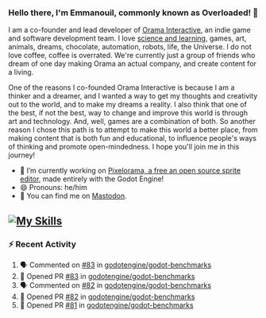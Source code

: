### Hello there, I'm Emmanouil, commonly known as Overloaded! 👋
I am a co-founder and lead developer of [Orama Interactive](https://www.oramainteractive.com/), an indie game and software development team. I love [science and learning](https://github.com/OverloadedOrama/KnowledgeBase), games, art, animals, dreams, chocolate, automation, robots, life, the Universe. I do not love coffee, coffee is overrated. We're currently just a group of friends who dream of one day making Orama an actual company, and create content for a living.

One of the reasons I co-founded Orama Interactive is because I am a thinker and a dreamer, and I wanted a way to get my thoughts and creativity out to the world, and to make my dreams a reality. I also think that one of the best, if not the best, way to change and improve this world is through art and technology. And, well, games are a combination of both. So another reason I chose this path is to attempt to make this world a better place, from making content that is both fun and educational, to influence people's ways of thinking and promote open-mindedness. I hope you'll join me in this journey!

- 🔭 I’m currently working on [Pixelorama, a free an open source sprite editor](https://github.com/Orama-Interactive/Pixelorama), made entirely with the Godot Engine!
- 😄 Pronouns: he/him
- 🐘 You can find me on <a rel="me" href="https://mastodon.social/@Overloaded">Mastodon</a>.

[![My Skills](https://skillicons.dev/icons?i=godot,py,cpp,cs,git,linux,html)](https://skillicons.dev)
---

### :zap: Recent Activity

<!--START_SECTION:activity-->
1. 🗣 Commented on [#83](https://github.com/godotengine/godot-benchmarks/pull/83#issuecomment-2191576763) in [godotengine/godot-benchmarks](https://github.com/godotengine/godot-benchmarks)
2. 💪 Opened PR [#83](https://github.com/godotengine/godot-benchmarks/pull/83) in [godotengine/godot-benchmarks](https://github.com/godotengine/godot-benchmarks)
3. 🗣 Commented on [#82](https://github.com/godotengine/godot-benchmarks/pull/82#issuecomment-2188830527) in [godotengine/godot-benchmarks](https://github.com/godotengine/godot-benchmarks)
4. 💪 Opened PR [#82](https://github.com/godotengine/godot-benchmarks/pull/82) in [godotengine/godot-benchmarks](https://github.com/godotengine/godot-benchmarks)
5. 💪 Opened PR [#81](https://github.com/godotengine/godot-benchmarks/pull/81) in [godotengine/godot-benchmarks](https://github.com/godotengine/godot-benchmarks)
<!--END_SECTION:activity-->

<!--
**OverloadedOrama/OverloadedOrama** is a ✨ _special_ ✨ repository because its `README.md` (this file) appears on your GitHub profile.

Here are some ideas to get you started:

- 👯 I’m looking to collaborate on ...
- 🤔 I’m looking for help with ...
- 💬 Ask me about ...
- 📫 How to reach me: ...
- ⚡ Fun fact: ...
-->
